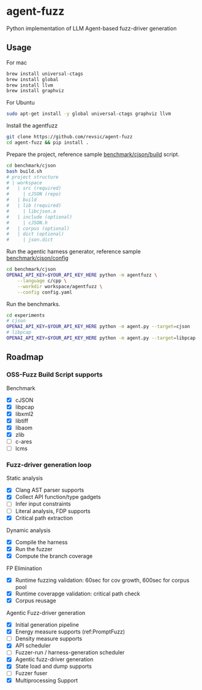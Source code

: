 # agent-fuzz
Python implementation of LLM Agent-based fuzz-driver generation 

## Usage

For mac
```bash
brew install universal-ctags
brew install global
brew install llvm
brew install graphviz
```

For Ubuntu
```bash
sudo apt-get install -y global universal-ctags graphviz llvm
```

Install the agentfuzz
```bash
git clone https://github.com/revsic/agent-fuzz
cd agent-fuzz && pip install .
```

Prepare the project, reference sample [benchmark/cjson/build](./benchmark/cjson/build.sh) script.
```bash
cd benchmark/cjson
bash build.sh
# project structure
# | workspace
#   | src (required)
#     | cJSON (repo)
#   | build
#   | lib (required)
#     | libcjson.a
#   | include (optional)
#     | cJSON.h
#   | corpus (optional)
#   | dict (optional)
#     | json.dict
```

Run the agentic harness generator, reference sample [benchmark/cjson/config](./benchmark/cjson/config.yaml)
```bash
cd benchmark/cjson
OPENAI_API_KEY=$YOUR_API_KEY_HERE python -m agentfuzz \
    --language c/cpp \
    --workdir workspace/agentfuzz \
    --config config.yaml
```

Run the benchmarks.
```bash
cd experiments
# cjson
OPENAI_API_KEY=$YOUR_API_KEY_HERE python -m agent.py --target=cjson
# libpcap
OPENAI_API_KEY=$YOUR_API_KEY_HERE python -m agent.py --target=libpcap
```

## Roadmap

### OSS-Fuzz Build Script supports

Benchmark

- [x] cJSON
- [x] libpcap
- [x] libxml2
- [x] libtiff
- [x] libaom
- [x] zlib
- [ ] c-ares
- [ ] lcms

### Fuzz-driver generation loop

Static analysis

- [x] Clang AST parser supports
- [x] Collect API function/type gadgets
- [ ] Infer input constraints 
- [ ] Literal analysis, FDP supports
- [x] Critical path extraction

Dynamic analysis

- [x] Compile the harness
- [x] Run the fuzzer
- [x] Compute the branch coverage

FP Elimination
- [x] Runtime fuzzing validation: 60sec for cov growth, 600sec for corpus pool
- [x] Runtime coverapge validation: critical path check
- [x] Corpus reusage

Agentic Fuzz-driver generation

- [x] Initial generation pipeline
- [x] Energy measure supports (ref:PromptFuzz)
- [ ] Density measure supports
- [x] API scheduler
- [ ] Fuzzer-run / harness-generation scheduler
- [x] Agentic fuzz-driver generation
- [x] State load and dump supports
- [ ] Fuzzer fuser
- [x] Multiprocessing Support

